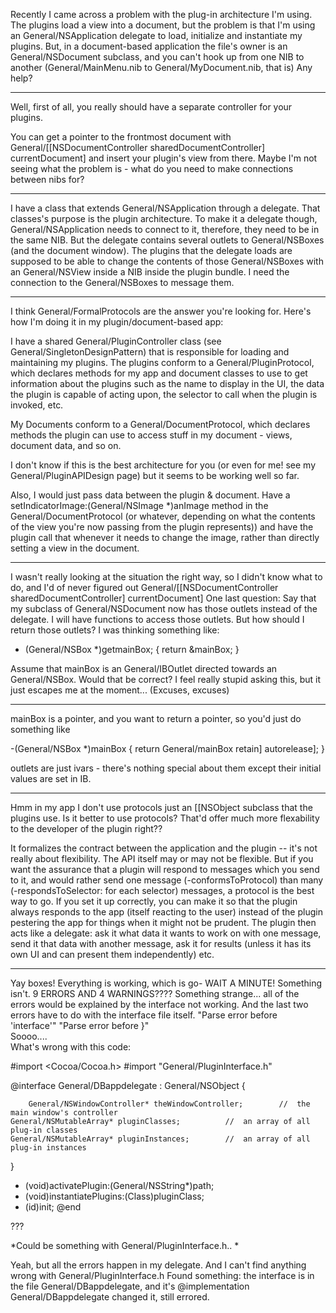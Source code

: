 

Recently I came across a problem with the plug-in architecture I'm using.
The plugins load a view into a document, but the problem is that I'm using an General/NSApplication delegate to load, initialize and instantiate my plugins. But, in a document-based application the file's owner is an General/NSDocument subclass, and you can't hook up from one NIB to another (General/MainMenu.nib to General/MyDocument.nib, that is)
Any help?

----

Well, first of all, you really should have a separate controller for your plugins.

You can get a pointer to the frontmost document with     General/[[NSDocumentController sharedDocumentController] currentDocument] and insert your plugin's view from there. Maybe I'm not seeing what the problem is - what do you need to make connections between nibs for?

----

I have a class that extends General/NSApplication through a delegate. That classes's purpose is the plugin architecture.
To make it a delegate though, General/NSApplication needs to connect to it, therefore, they need to be in the same NIB.
But the delegate contains several outlets to General/NSBoxes (and the document window). The plugins that the delegate loads are supposed to be able to change the contents of those General/NSBoxes with an General/NSView inside a NIB inside the plugin bundle.
I need the connection to the General/NSBoxes to message them.

----

I think General/FormalProtocols are the answer you're looking for. Here's how I'm doing it in my plugin/document-based app:

I have a shared General/PluginController class (see General/SingletonDesignPattern) that is responsible for loading and maintaining my plugins. The plugins conform to a General/PluginProtocol, which declares methods for my app and document classes to use to get information about the plugins such as the name to display in the UI, the data the plugin is capable of acting upon, the selector to call when the plugin is invoked, etc.

My Documents conform to a General/DocumentProtocol, which declares methods the plugin can use to access stuff in my document - views, document data, and so on.

I don't know if this is the best architecture for you (or even for me! see my General/PluginAPIDesign page) but it seems to be working well so far.

Also, I would just pass data between the plugin & document. Have a     setIndicatorImage:(General/NSImage *)anImage method in the General/DocumentProtocol (or whatever, depending on what the contents of the view you're now passing from the plugin represents)) and have the plugin call that whenever it needs to change the image, rather than directly setting a view in the document.

----
I wasn't really looking at the situation the right way, so I didn't know what to do, and I'd of never figured out     General/[[NSDocumentController sharedDocumentController] currentDocument]
One last question:
Say that my subclass of General/NSDocument now has those outlets instead of the delegate. I will have functions to access those outlets.
But how should I return those outlets?
I was thinking something like:
    
- (General/NSBox *)getmainBox;
{
    return &mainBox;
}

Assume that mainBox is an General/IBOutlet directed towards an General/NSBox.
Would that be correct?
I feel really stupid asking this, but it just escapes me at the moment... (Excuses, excuses)

----

mainBox is a pointer, and you want to return a pointer, so you'd just do something like

    
-(General/NSBox *)mainBox
{
    return General/mainBox retain] autorelease];
}


outlets are just ivars - there's nothing special about them except their initial values are set in IB.

----

Hmm in my app I don't use protocols just an [[NSObject subclass that the plugins use. Is it better to use protocols? That'd offer much more flexability to the developer of the plugin right??

 It formalizes the contract between the application and the plugin -- it's not really about flexibility. The API itself may or may not be flexible. But if you want the assurance that a plugin will respond to messages which you send to it, and would rather send one message (-conformsToProtocol) than many (-respondsToSelector: for each selector) messages, a protocol is the best way to go. If you set it up correctly, you can make it so that the plugin always responds to the app (itself reacting to the user) instead of the plugin pestering the app for things when it might not be prudent. The plugin then acts like a delegate: ask it what data it wants to work on with one message, send it that data with another message, ask it for results (unless it has its own UI and can present them independently) etc.

----
Yay boxes! Everything is working, which is go-
WAIT A MINUTE!
Something isn't. 9 ERRORS AND 4 WARNINGS????
Something strange...
all of the errors would be explained by the interface not working. And the last two errors have to do with the interface file itself.
"Parse error before 'interface'"
"Parse error before }"                  
Soooo....                
What's wrong with this code: 
    

#import <Cocoa/Cocoa.h>
#import "General/PluginInterface.h"

@interface General/DBappdelegate : General/NSObject {

        General/NSWindowController* theWindowController;        //	the main window's controller
	General/NSMutableArray* pluginClasses;			//	an array of all plug-in classes
	General/NSMutableArray* pluginInstances;		//	an array of all plug-in instances
}
- (void)activatePlugin:(General/NSString*)path;
- (void)instantiatePlugins:(Class)pluginClass;
- (id)init;
@end

???

*Could be something with General/PluginInterface.h.. *

Yeah, but all the errors happen in my delegate. And I can't find anything wrong with General/PluginInterface.h
Found something: the interface is in the file General/DBappdelegate, and it's     @implementation General/DBappdelegate
changed it, still errored.